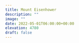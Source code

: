 ```yaml
---
title: Mount Eisenhower 
description: ""
image: ""
date: 2022-05-01T06:00:00+00:00
elevation: 4780
draft: false
---
```

